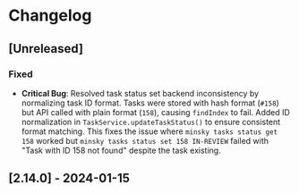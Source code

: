 # Changelog

## [Unreleased]

### Fixed
- **Critical Bug**: Resolved task status set backend inconsistency by normalizing task ID format. Tasks were stored with hash format (`#158`) but API called with plain format (`158`), causing `findIndex` to fail. Added ID normalization in `TaskService.updateTaskStatus()` to ensure consistent format matching. This fixes the issue where `minsky tasks status get 158` worked but `minsky tasks status set 158 IN-REVIEW` failed with "Task with ID 158 not found" despite the task existing.

## [2.14.0] - 2024-01-15
